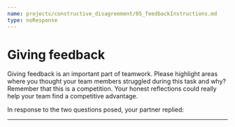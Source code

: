 ```yaml
---
name: projects/constructive_disagreement/05_feedbackInstructions.md
type: noResponse
---
```


# Giving feedback

Giving feedback is an important part of teamwork. Please highlight areas where you thought your team members struggled during this task and why? Remember that this is a competition. Your honest reflections could really help your team find a competitive advantage.

In response to the two questions posed, your partner replied:

---
